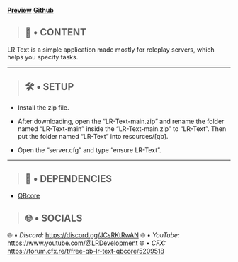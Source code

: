 **[Preview](https://www.youtube.com/watch?v=JIcUNFGUtRE)**
**[Github](https://github.com/LRDevelopmennt/LR-Text)**

> ## **📜 • CONTENT**

LR Text is a simple application made mostly for roleplay servers, which helps you specify tasks.

---

> ## **🛠️ • SETUP**

- Install the zip file.

- After downloading, open the “LR-Text-main.zip” and rename the folder named “LR-Text-main” inside the “LR-Text-main.zip” to “LR-Text”. Then put the folder named “LR-Text” into resources/[qb].

- Open the “server.cfg” and type “ensure LR-Text”.

---

> ## **📁 • DEPENDENCIES**

- [QBcore](https://github.com/qbcore-framework)

> ## **🌐 • SOCIALS**

🌐 • _Discord:_ https://discord.gg/JCsRKtRwAN
🌐 • _YouTube:_ https://www.youtube.com/@LRDevelopment
🌐 • _CFX:_ https://forum.cfx.re/t/free-qb-lr-text-qbcore/5209518
